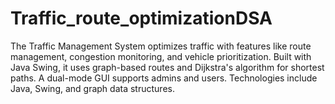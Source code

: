 # Traffic_route_optimizationDSA
The Traffic Management System optimizes traffic with features like route management, congestion monitoring, and vehicle prioritization. Built with Java Swing, it uses graph-based routes and Dijkstra's algorithm for shortest paths. A dual-mode GUI supports admins and users. Technologies include Java, Swing, and graph data structures.

